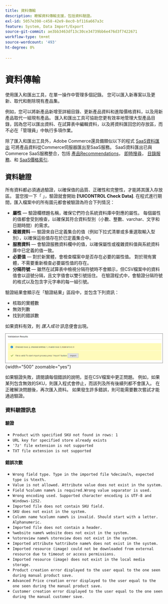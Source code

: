 ```yaml
---
title: 資料傳輸
description: 瞭解資料傳輸支援，包括資料驗證。
exl-id: 5057e398-c458-42e9-8ec0-bf116a667a3c
feature: System, Data Import/Export
source-git-commit: ae3bb3463df13c30ce34739bb6e476d3f7422671
workflow-type: tm+mt
source-wordcount: '493'
ht-degree: 0%

---
```


# 資料傳輸

使用匯入和匯出工具，在單一操作中管理多個記錄。 您可以匯入新專案以及更新、取代和刪除現有產品集。

例如，您可以將新產品新增至詳細目錄、更新產品資料和進階價格資料，以及用新產品取代一組現有產品。 匯入和匯出工具可協助您更有效率地管理大型產品目錄，因為您可以匯出資料、在試算表中編輯資料，以及將資料匯回您的存放區，而不必在「管理員」中執行多項作業。

除了匯入和匯出工具外，Adobe Commerce還具備類似以下的程式 [SaaS資料匯出](https://experienceleague.adobe.com/en/docs/commerce-merchant-services/saas-data-export/overview) 可將產品資料從Commerce伺服器匯出至SaaS服務。 SaaS資料匯出已與Commerce SaaS服務整合，包括 [產品Recommendations](https://experienceleague.adobe.com/docs/commerce-merchant-services/product-recommendations/overview.html)， [即時搜尋](https://experienceleague.adobe.com/en/docs/commerce-merchant-services/live-search/overview)， [目錄服務](https://experienceleague.adobe.com/en/docs/commerce-merchant-services/catalog-service/guide-overview)、和 [SaaS價格索引](https://experienceleague.adobe.com/en/docs/commerce-merchant-services/price-indexer/price-indexing).

## 資料驗證

所有資料都必須通過驗證，以確保值的品質、正確性和完整性，才能將其匯入存放區。 當您按一下「 」，驗證就會開始 **[!UICONTROL Check Data]**. 在程式進行期間，匯入檔案中的所有圖元都會被驗證為符合下列情況：

- **屬性**  — 驗證欄標題名稱，確保它們符合系統資料庫中對應的屬性。 每個屬性的值都會受到檢查，以確保其符合資料型別（小數、整數、varchar、文字和日期時間）的需求。
- **複雜資料**  — 驗證來自已定義集合的值（例如下拉式清單或多重選取輸入型別），以確保這些值存在於已定義集合中。
- **服務資料**  — 會驗證服務資料欄中的值，以確保屬性或複雜資料值與系統資料庫中已定義的值一致。
- **必要值**  — 對於新實體，會檢查檔案中是否存在必要的屬性值。 對於現有實體，不需要重新檢查必要屬性值的存在。
- **分隔符號**  — 雖然在試算表中檢視分隔符號時不會顯示，但CSV檔案中的資料值會以逗號分隔，且文字值會以雙引號括住。 在驗證程式中，會驗證分隔符號的格式以及包含字元字串的每一組引號。

驗證結果會顯示在「驗證結果」區段中，並包含下列資訊：

- 核取的實體數
- 無效列數
- 找到的錯誤數

如果資料有效，則 _匯入成功_ 訊息便會出現。

![系統訊息 — 檔案有效](./assets/data-import-validation-message.png){width="500" zoomable="yes"}

如果驗證失敗，請閱讀每個錯誤的說明，並在CSV檔案中更正問題。 例如，如果某列包含無效的SKU，則匯入程式會停止，而該列及所有後續列都不會匯入。 在正確解決問題後，再次匯入資料。 如果發生許多錯誤，則可能需要數次嘗試才能通過驗證。

### 資料驗證訊息

#### 驗證

- `Product with specified SKU not found in rows: 1`
- `URL key for specified store already exists`
- `'7z' file extension is not supported`
- `TXT file extension is not supported`

#### 錯誤次數

- `Wrong field type. Type in the imported file %decimal%, expected type is %text%.`
- `Value is not allowed. Attribute value does not exist in the system.`
- `Field %column name% is required.Wrong value separator is used.`
- `Wrong encoding used. Supported character encoding is UTF-8 and Windows-1252.`
- `Imported file does not contain SKU field.`
- `SKU does not exist in the system.`
- `Column name %column name% is invalid. Should start with a letter. Alphanumeric.`
- `Imported file does not contain a header.`
- `%website name% website does not exist in the system.`
- `%storeview name% storeview does not exist in the system.`
- `Imported attribute %attribute name% does not exist in the system.`
- `Imported resource (image) could not be downloaded from external resource due to timeout or access permissions.`
- `Imported resource (image) does not exist in the local media storage.`
- `Product creation error displayed to the user equal to the one seen during manual product save.`
- `Advanced Price creation error displayed to the user equal to the one seen during the manual product save.`
- `Customer creation error displayed to the user equal to the one seen during the manual customer save.`
